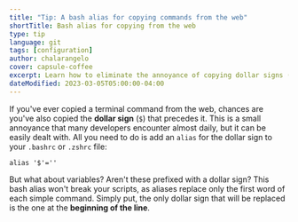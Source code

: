 ```yaml
---
title: "Tip: A bash alias for copying commands from the web"
shortTitle: Bash alias for copying from the web
type: tip
language: git
tags: [configuration]
author: chalarangelo
cover: capsule-coffee
excerpt: Learn how to eliminate the annoyance of copying dollar signs ($) along with terminal commands from the web with a simple bash alias.
dateModified: 2023-03-05T05:00:00-04:00
---
```


If you've ever copied a terminal command from the web, chances are you've also copied the **dollar sign** (`$`) that precedes it. This is a small annoyance that many developers encounter almost daily, but it can be easily dealt with. All you need to do is add an `alias` for the dollar sign to your `.bashrc` or `.zshrc` file:

```shell
alias '$'=''
```

But what about variables? Aren't these prefixed with a dollar sign? This bash alias won't break your scripts, as aliases replace only the first word of each simple command. Simply put, the only dollar sign that will be replaced is the one at the **beginning of the line**.
